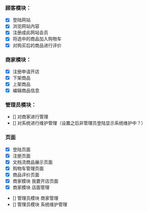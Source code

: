 ### 顾客模块：

- [x] 登陆网站
- [x] 浏览网站内容
- [x] 注册成此网站会员
- [x] 将选中的商品加入购物车
- [x] 对购买后的商品进行评价

### 商家模块：

- [x] 注册申请开店
- [x] 下架商品
- [x] 上架商品
- [x] 编辑商品信息

### 管理员模块：

- [] 对商家进行管理
- [] 对系统进行维护管理（设置之后非管理员登陆显示系统维护中？）

### 页面

- [x] 登陆页面
- [x] 注册页面
- [x] 文档流商品展示页面
- [x] 购物车管理页面
- [x] 商品评价页面
- [x] 商家模块 我要开店页面
- [x] 商家模块 店面管理
- [] 管理员模块 商家管理
- [] 管理员模块 系统维护管理
